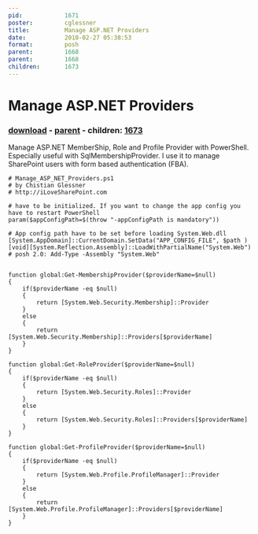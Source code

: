 ```yaml
---
pid:            1671
poster:         cglessner
title:          Manage ASP.NET Providers
date:           2010-02-27 05:38:53
format:         posh
parent:         1668
parent:         1668
children:       1673
---
```


# Manage ASP.NET Providers

### [download](1671.ps1) - [parent](1668.md) - children: [1673](1673.md)

Manage ASP.NET MemberShip, Role and Profile Provider with PowerShell. Especially useful with SqlMembershipProvider. I use it to manage SharePoint users with form based authentication (FBA).

```posh
# Manage_ASP_NET_Providers.ps1
# by Chistian Glessner
# http://iLoveSharePoint.com

# have to be initialized. If you want to change the app config you have to restart PowerShell
param($appConfigPath=$(throw "-appConfigPath is mandatory"))

# App config path have to be set before loading System.Web.dll
[System.AppDomain]::CurrentDomain.SetData("APP_CONFIG_FILE", $path )
[void][System.Reflection.Assembly]::LoadWithPartialName("System.Web") # posh 2.0: Add-Type -Assembly "System.Web"


function global:Get-MembershipProvider($providerName=$null)
{    
    if($providerName -eq $null)
    {
        return [System.Web.Security.Membership]::Provider
    }
    else
    {
        return [System.Web.Security.Membership]::Providers[$providerName]
    } 
}

function global:Get-RoleProvider($providerName=$null)
{     
    if($providerName -eq $null)
    {
        return [System.Web.Security.Roles]::Provider
    }
    else
    {
        return [System.Web.Security.Roles]::Providers[$providerName]
    } 
}

function global:Get-ProfileProvider($providerName=$null)
{     
    if($providerName -eq $null)
    {
        return [System.Web.Profile.ProfileManager]::Provider
    }
    else
    {
        return [System.Web.Profile.ProfileManager]::Providers[$providerName]
    } 
}
```
